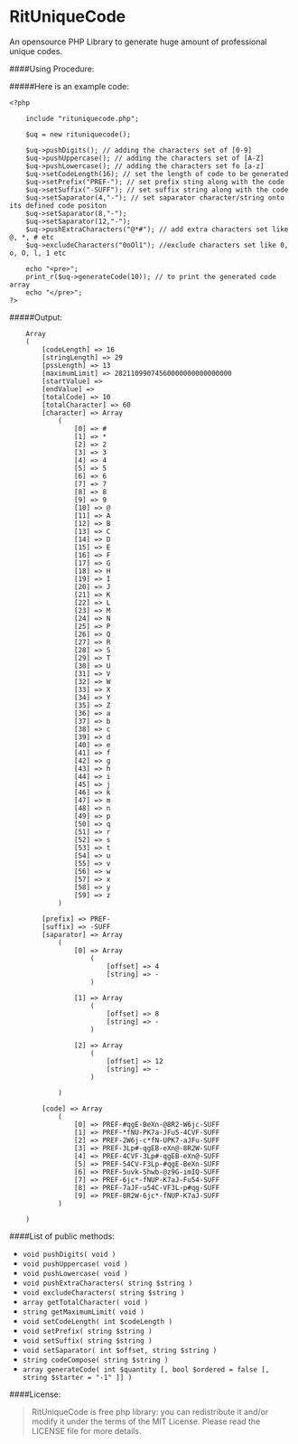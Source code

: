 # RitUniqueCode
An opensource PHP Library to generate huge amount of professional unique codes.


####Using Procedure:

#####Here is an example code:
```
<?php

    include "rituniquecode.php";

    $uq = new rituniquecode();

    $uq->pushDigits(); // adding the characters set of [0-9]
    $uq->pushUppercase(); // adding the characters set of [A-Z]
    $uq->pushLowercase(); // adding the characters set fo [a-z]
    $uq->setCodeLength(16); // set the length of code to be generated
    $uq->setPrefix("PREF-"); // set prefix sting along with the code
    $uq->setSuffix("-SUFF"); // set suffix string along with the code
    $uq->setSaparator(4,"-"); // set saparator character/string onto its defined code positon
    $uq->setSaparator(8,"-");
    $uq->setSaparator(12,"-");
    $uq->pushExtraCharacters("@*#"); // add extra characters set like @, *, # etc
    $uq->excludeCharacters("0oOl1"); //exclude characters set like 0, o, O, l, 1 etc
    
    echo "<pre>";
    print_r($uq->generateCode(10)); // to print the generated code array
    echo "</pre>";
?>
```

#####Output: 
```
    Array
    (
        [codeLength] => 16
        [stringLength] => 29
        [pssLength] => 13
        [maximumLimit] => 28211099074560000000000000000
        [startValue] => 
        [endValue] => 
        [totalCode] => 10
        [totalCharacter] => 60
        [character] => Array
            (
                [0] => #
                [1] => *
                [2] => 2
                [3] => 3
                [4] => 4
                [5] => 5
                [6] => 6
                [7] => 7
                [8] => 8
                [9] => 9
                [10] => @
                [11] => A
                [12] => B
                [13] => C
                [14] => D
                [15] => E
                [16] => F
                [17] => G
                [18] => H
                [19] => I
                [20] => J
                [21] => K
                [22] => L
                [23] => M
                [24] => N
                [25] => P
                [26] => Q
                [27] => R
                [28] => S
                [29] => T
                [30] => U
                [31] => V
                [32] => W
                [33] => X
                [34] => Y
                [35] => Z
                [36] => a
                [37] => b
                [38] => c
                [39] => d
                [40] => e
                [41] => f
                [42] => g
                [43] => h
                [44] => i
                [45] => j
                [46] => k
                [47] => m
                [48] => n
                [49] => p
                [50] => q
                [51] => r
                [52] => s
                [53] => t
                [54] => u
                [55] => v
                [56] => w
                [57] => x
                [58] => y
                [59] => z
            )
    
        [prefix] => PREF-
        [suffix] => -SUFF
        [saparator] => Array
            (
                [0] => Array
                    (
                        [offset] => 4
                        [string] => -
                    )
    
                [1] => Array
                    (
                        [offset] => 8
                        [string] => -
                    )
    
                [2] => Array
                    (
                        [offset] => 12
                        [string] => -
                    )
    
            )
    
        [code] => Array
            (
                [0] => PREF-#qgE-BeXn-@8R2-W6jc-SUFF
                [1] => PREF-*fNU-PK7a-JFu5-4CVF-SUFF
                [2] => PREF-2W6j-c*fN-UPK7-aJFu-SUFF
                [3] => PREF-3Lp#-qgEB-eXn@-8R2W-SUFF
                [4] => PREF-4CVF-3Lp#-qgEB-eXn@-SUFF
                [5] => PREF-54CV-F3Lp-#qgE-BeXn-SUFF
                [6] => PREF-5uvk-Shwb-@z9G-imIQ-SUFF
                [7] => PREF-6jc*-fNUP-K7aJ-Fu54-SUFF
                [8] => PREF-7aJF-u54C-VF3L-p#qg-SUFF
                [9] => PREF-8R2W-6jc*-fNUP-K7aJ-SUFF
            )
    
    )
```


####List of public methods:

- `void pushDigits( void )`
- `void pushUppercase( void )`
- `void pushLowercase( void )` 
- `void pushExtraCharacters( string $string )` 
- `void excludeCharacters( string $string )`
- `array getTotalCharacter( void )`
- `string getMaximumLimit( void )`
- `void setCodeLength( int $codeLength )`
- `void setPrefix( string $string )`
- `void setSuffix( string $string )`
- `void setSaparator( int $offset, string $string )`
- `string codeCompose( string $string )`
- `array generateCode( int $quantity [, bool $ordered = false [, string $starter = "-1" ]] )`

####License:

> RitUniqueCode is free php library: you can redistribute it and/or modify it
  under the terms of the MIT License. Please read the LICENSE file for more details.
  
  